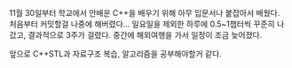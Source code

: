 11월 30일부터 학교에서 안배운 C++을 배우기 위해 아무 입문서나 붙잡아서 배웠다. 처음부터 커밋할걸 나중에 해버렸다...
일요일을 제외한 하루에 0.5~1챕터씩 꾸준히 나갔고, 결과적으로 3주가 걸렸다. 중간에 해외여행을 가서 일정이 조금 늦어졌다.

앞으로 C++STL과 자료구조 복습, 알고리즘을 공부해야할거 같다.
